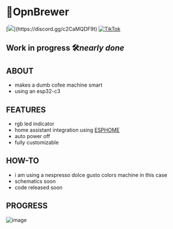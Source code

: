 # 🍵OpnBrewer
[![](https://dcbadge.limes.pink/api/server/(https://discord.gg/c2CaMQDF9t))](https://discord.gg/c2CaMQDF9t)
[![TikTok](https://img.shields.io/badge/TikTok-000000?style=for-the-badge&logo=tiktok&logoColor=white)](https://www.tiktok.com/@muffin_tech_)

## Work in progress 🛠️*nearly done*

## ABOUT
- makes a dumb cofee machine smart
- using an esp32-c3
## FEATURES
- rgb led indicator
- home assistant integration using [ESPHOME](https://esphome.io 'esphome main page')
- auto power off
- fully customizable
## HOW-TO
- i am using a nespresso dolce gusto colors machine in this case
- schematics soon
- code released soon


## PROGRESS
![image](https://github.com/user-attachments/assets/cc2f2316-b727-406b-ab69-aae0692c9fc1)

